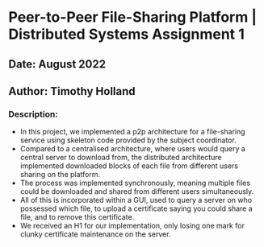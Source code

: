 # Peer-to-Peer File-Sharing Platform | Distributed Systems Assignment 1
## Date: August 2022
## Author: Timothy Holland

### Description:
- In this project, we implemented a p2p architecture for a file-sharing service using skeleton code provided by the subject coordinator. 
- Compared to a centralised architecture, where users would query a central server to download from, the distributed architecture implemented downloaded blocks of each file from different users sharing on the platform. 
- The process was implemented synchronously, meaning multiple files could be downloaded and shared from different users simultaneously. 
- All of this is incorporated within a GUI, used to query a server on who possessed which file, to upload a certificate saying you could share a file, and to remove this certificate.
- We received an H1 for our implementation, only losing one mark for clunky certificate maintenance on the server.